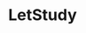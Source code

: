 ---
title: "LetStudy"
excerpt: "LetStudy (Lets - Study) is a fullstack application that allows users to communicate in real time with others. This app is geared towards those who study, as the pomodoro study technique is implemented in each study session room. <br/><img src='/images/letsStudy.png'>"
collection: portfolio
---